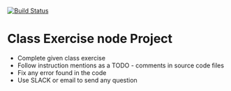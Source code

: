[![Build Status](https://travis-ci.org/Berantzino/comp3123-week03-exercise.svg?branch=master)](https://travis-ci.org/Berantzino/comp3123-week03-exercise)

# Class Exercise node Project

- Complete given class exercise
- Follow instruction mentions as a TODO - comments in source code files
- Fix any error found in the code
- Use SLACK or email to send any question
